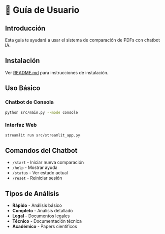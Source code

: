# 📖 Guía de Usuario

## Introducción
Esta guía te ayudará a usar el sistema de comparación de PDFs con chatbot IA.

## Instalación
Ver [README.md](../README.md) para instrucciones de instalación.

## Uso Básico

### Chatbot de Consola
```bash
python src/main.py --mode console
```

### Interfaz Web
```bash
streamlit run src/streamlit_app.py
```

## Comandos del Chatbot
- `/start` - Iniciar nueva comparación
- `/help` - Mostrar ayuda
- `/status` - Ver estado actual
- `/reset` - Reiniciar sesión

## Tipos de Análisis
- **Rápido** - Análisis básico
- **Completo** - Análisis detallado
- **Legal** - Documentos legales
- **Técnico** - Documentación técnica
- **Académico** - Papers científicos
